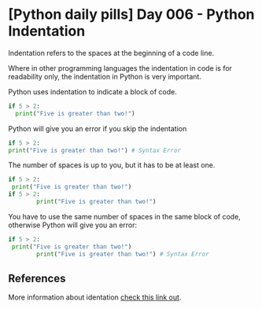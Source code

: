 # [Python daily pills] Day 006 -  Python Indentation

Indentation refers to the spaces at the beginning of a code line.

Where in other programming languages the indentation in code is for readability only, the indentation in Python is very important.

Python uses indentation to indicate a block of code.

```python
if 5 > 2:
  print("Five is greater than two!")
```

Python will give you an error if you skip the indentation

```python
if 5 > 2:
print("Five is greater than two!") # Syntax Error
```

The number of spaces is up to you, but it has to be at least one.

```python
if 5 > 2:
 print("Five is greater than two!") 
if 5 > 2:
        print("Five is greater than two!") 
```

You have to use the same number of spaces in the same block of code, otherwise Python will give you an error:

```python
if 5 > 2:
 print("Five is greater than two!")
        print("Five is greater than two!") # Syntax Error
```

## References

More information about identation [check this link out](https://pythonexamples.org/python-indentation).
